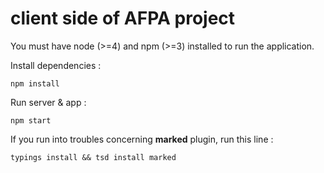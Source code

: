 # client side of AFPA project

You must have node (>=4) and npm (>=3) installed to run the application.

Install dependencies :

`npm install`

Run server & app :

`npm start`

If you run into troubles concerning **marked** plugin, run this line :

`typings install && tsd install marked`